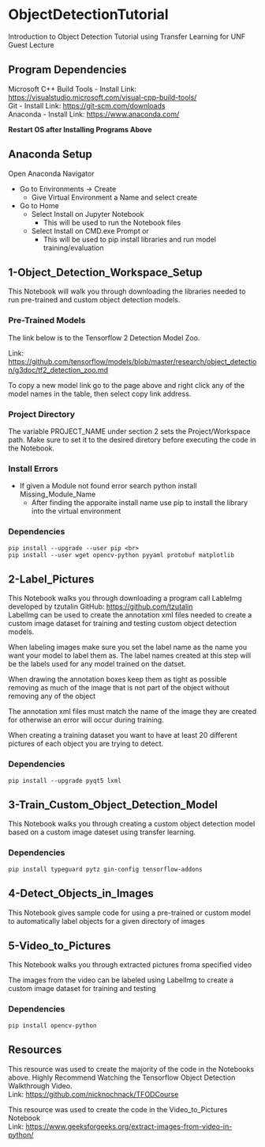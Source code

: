 # ObjectDetectionTutorial

Introduction to Object Detection Tutorial using Transfer Learning for UNF Guest Lecture

## Program Dependencies
Microsoft C++ Build Tools - Install Link: https://visualstudio.microsoft.com/visual-cpp-build-tools/ <br>
Git - Install Link: https://git-scm.com/downloads <br>
Anaconda - Install Link: https://www.anaconda.com/ <br>

**Restart OS after Installing Programs Above**

## Anaconda Setup
Open Anaconda Navigator
- Go to Environments -> Create
  - Give Virtual Environment a Name and select create
- Go to Home
  - Select Install on Jupyter Notebook
    - This will be used to run the Notebook files   
  - Select Install on CMD.exe Prompt or 
    - This will be used to pip install libraries and run model training/evaluation

## 1-Object_Detection_Workspace_Setup
This Notebook will walk you through downloading the libraries needed to run pre-trained and custom object detection models. 

### Pre-Trained Models
The link below is to the Tensorflow 2 Detection Model Zoo. 

Link: https://github.com/tensorflow/models/blob/master/research/object_detection/g3doc/tf2_detection_zoo.md 

To copy a new model link go to the page above and right click any of the model names in the table, then select copy link address.

### Project Directory
The variable PROJECT_NAME under section 2 sets the Project/Workspace path. Make sure to set it to the desired diretory before executing the code in the Notebook.

### Install Errors
- If given a Module not found error search python install Missing_Module_Name
  - After finding the apporaite install name use pip to install the library into the virtual environment 

### Dependencies
```
pip install --upgrade --user pip <br>
pip install --user wget opencv-python pyyaml protobuf matplotlib
```

## 2-Label_Pictures
This Notebook walks you through downloading a program call LableImg developed by tzutalin GitHub: https://github.com/tzutalin <br>
LabelImg can be used to create the annotation xml files needed to create a custom image dataset for training and testing custom object detection models.

When labeling images make sure you set the label name as the name you want your model to label them as. The label names created at this step will be the labels used for any model trained on the datset.

When drawing the annotation boxes keep them as tight as possible removing as much of the image that is not part of the object without removing any of the object

The annotation xml files must match the name of the image they are created for otherwise an error will occur during training. 

When creating a training dataset you want to have at least 20 different pictures of each object you are trying to detect.

### Dependencies
```
pip install --upgrade pyqt5 lxml 
```

## 3-Train_Custom_Object_Detection_Model
This Notebook walks you through creating a custom object detection model based on a custom image dateset using transfer learning. 

### Dependencies
```
pip install typeguard pytz gin-config tensorflow-addons
```

## 4-Detect_Objects_in_Images
This Notebook gives sample code for using a pre-trained or custom model to automatically label objects for a given directory of images

## 5-Video_to_Pictures
This Notebook walks you through extracted pictures froma specified video

The images from the video can be labeled using LabelImg to create a custom image dataset for training and testing

### Dependencies
```
pip install opencv-python
```

## Resources
This resource was used to create the majority of the code in the Notebooks above. Highly Recommend Watching the Tensorflow Object Detection Walkthrough Video. <br>
Link: https://github.com/nicknochnack/TFODCourse

This resource was used to create the code in the Video_to_Pictures Notebook <br>
Link: https://www.geeksforgeeks.org/extract-images-from-video-in-python/
